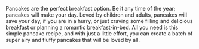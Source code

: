 Pancakes are the perfect breakfast option. Be it any time of the year; pancakes will make your day. Loved by children and adults, pancakes will save your day, if you are in a hurry, or just craving some filling and delicious breakfast or planning a romantic breakfast-in-bed. All you need is this simple pancake recipe, and with just a little effort, you can create a batch of super airy and fluffy pancakes that will be loved by all.
